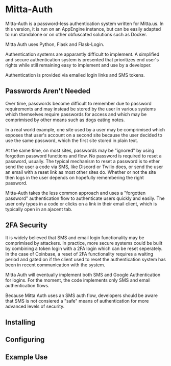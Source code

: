 # Mitta-Auth
Mitta-Auth is a password-less authentication system written for Mitta.us. In this version, it is run on an AppEngine instance, but can be easily adapted to run standalone or on other obfuscated solutions such as Docker.

Mitta Auth uses Python, Flask and Flask-Login.

Authentication systems are apparantly difficult to implement. A simplified and secure authentication system is presented that prioritizes end user's rights while still remaining easy to implement and use by a developer.

Authentication is provided via emailed login links and SMS tokens.

## Passwords Aren't Needed
Over time, passwords become difficult to remember due to password requirements and may instead be stored by the user in various systems which themselves require passwords for access and which may be comprimised by other means such as dogs eating notes. 

In a real world example, one site used by a user may be comprimised which exposes that user's account on a second site because the user decided to use the same password, which the first site stored in plain text.

At the same time, on most sites, passwords may be "ignored" by using forgotten password functions and flow. No password is required to reset a password, usually. The typical mechanism to reset a password is to ether send the user a code via SMS, like Discord or Twilio does, or send the user an email with a reset link as most other sites do. Whether or not the site then logs in the user depends on hopefully remembering the right password.

Mitta-Auth takes the less common approach and uses a "forgotten password" authentication flow to authenticate users quickly and easily. The user only types in a code or clicks on a link in their email client, which is typically open in an ajacent tab.

## 2FA Security
It is widely believed that SMS and email login functionality may be comprimised by attackers. In practice, more secure systems could be built by combining a token login with a 2FA login which can be reset seperately.  In the case of Coinbase, a reset of 2FA functionality requires a waiting period and gated on if the client used to reset the authentication system has been in recent communication with the system.

Mitta Auth will eventually implement both SMS and Google Authentication for logins. For the moment, the code implements only SMS and email authentication flows.

Because Mitta Auth uses an SMS auth flow, developers should be aware that SMS is not consiered a "safe" means of authentication for more advanced levels of security.

## Installing

## Configuring

## Example Use

